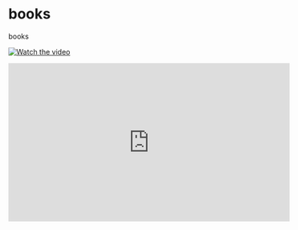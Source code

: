 # books
books

[![Watch the video](https://img.youtube.com/vi/MCRebrkTqjg/hqdefault.jpg)](https://www.youtube.com/embed/MCRebrkTqjg)

<iframe width="560" height="315" src="https://www.youtube-nocookie.com/embed/MCRebrkTqjg?si=OnBsyIeCIvNnwpzw" title="YouTube video player" frameborder="0" allow="accelerometer; autoplay; clipboard-write; encrypted-media; gyroscope; picture-in-picture; web-share" allowfullscreen></iframe>
